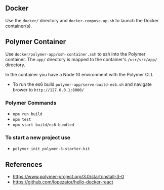 ## Docker

Use the `docker/` directory and `docker-compose-up.sh` to launch the Docker container(s).

## Polymer Container

Use `docker/polymer-app/ssh-container.ssh` to ssh into the Polymer container. The `app/` directory is mapped to the container's  `/usr/src/app/` directory.

In the container you have a Node 10 environment with the Polymer CLI.

* To run the es6 build `polymer-app/serve-build-es6.sh` and navigate brower to `http://127.0.0.1:8000/`


### Polymer Commands

* `npm run build`
* `npm test`
* `npm start build/es6-bundled`

### To start a new project use

* `polymer init polymer-3-starter-kit`

## References

* https://www.polymer-project.org/3.0/start/install-3-0
* https://github.com/lopezator/hello-docker-react

